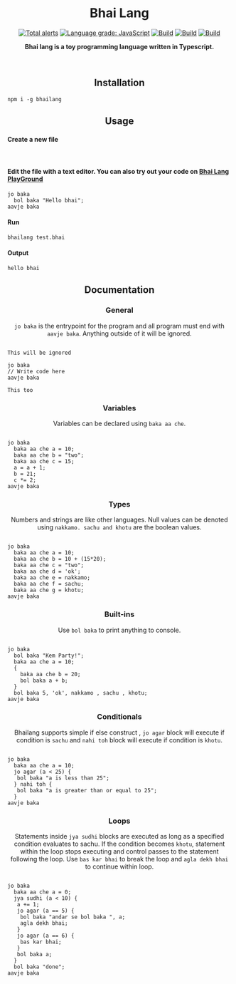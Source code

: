 <h1 align="center">Bhai Lang</h1>
<p align="center">
<a href="https://lgtm.com/projects/g/DulLabs/bhai-lang/alerts/"><img alt="Total alerts" src="https://img.shields.io/lgtm/alerts/g/DulLabs/bhai-lang.svg?logo=lgtm&logoWidth=18"/></a>
<a href="https://lgtm.com/projects/g/DulLabs/bhai-lang/context:javascript"><img alt="Language grade: JavaScript" src="https://img.shields.io/lgtm/grade/javascript/g/DulLabs/bhai-lang.svg?logo=lgtm&logoWidth=18"/></a>
<a href="https://github.com/DulLabs/bhai-lang/actions/workflows/node.js.yml/badge.svg"><img alt="Build" src="https://github.com/DulLabs/bhai-lang/actions/workflows/node.js.yml/badge.svg"/></a>
<a href="https://bhailang.js.org/"><img alt="Build" src="https://img.shields.io/badge/website-bhailang.js.org-orange"/></a>
<a href="https://www.npmjs.com/package/bhailang"><img alt="Build" src="https://img.shields.io/badge/npm-bhailang-orange"/></a>
  
</p>
<p align="center">
  <b>Bhai lang is a toy programming language written in Typescript.</b>
</p>
<br>

<h2 align="center">Installation</h2>

```
npm i -g bhailang
```

<h2 align="center">Usage</h2>

<h4 align="left">Create a new file</h4><br/>


<h4 align="left">Edit the file with a text editor.
You can also try out your code on <a href="https://bhailang.js.org/#playground">Bhai Lang PlayGround</a></h4>

```
jo baka
  bol baka "Hello bhai";
aavje baka

```

<h4 align="left">Run</h4>

```
bhailang test.bhai
```

<h4 align="left">Output</h4>

```
hello bhai
```



<h2 align="center">Documentation</h2>

<h3 align="center">General</h3>
<p align="center"><code>jo baka</code> is the entrypoint for the program and all program must end with <code>aavje baka</code>. Anything outside of it will be ignored.</p>

```

This will be ignored

jo baka
// Write code here
aavje baka

This too
```

<h3 align="center">Variables</h3>
<p align="center">Variables can be declared using <code>baka aa che</code>.</p>

```

jo baka
  baka aa che a = 10;
  baka aa che b = "two";
  baka aa che c = 15;
  a = a + 1;
  b = 21;
  c *= 2;
aavje baka
```

<h3 align="center">Types</h3>
<p align="center">Numbers and strings are like other languages. Null values can be denoted using <code>nakkamo. sachu and khotu</code> are the boolean values.</p>

```

jo baka
  baka aa che a = 10;
  baka aa che b = 10 + (15*20);
  baka aa che c = "two";
  baka aa che d = 'ok';
  baka aa che e = nakkamo;
  baka aa che f = sachu;
  baka aa che g = khotu;
aavje baka
```

<h3 align="center">Built-ins</h3>
<p align="center">Use <code>bol baka</code> to print anything to console.</p>

```

jo baka
  bol baka "Kem Party!";
  baka aa che a = 10;
  {
    baka aa che b = 20;
    bol baka a + b;
  }
  bol baka 5, 'ok', nakkamo , sachu , khotu;
aavje baka
```

<h3 align="center">Conditionals</h3>
<p align="center">Bhailang supports simple if else construct , <code>jo agar</code> block will execute if condition is <code>sachu</code> and <code>nahi toh</code> block will execute if condition is <code>khotu</code>.</p>

```

jo baka
  baka aa che a = 10;
  jo agar (a < 25) {
   bol baka "a is less than 25";
  } nahi toh {
   bol baka "a is greater than or equal to 25";
  }
aavje baka
```

<h3 align="center">Loops</h3>
<p align="center">Statements inside <code>jya sudhi</code> blocks are executed as long as a specified condition evaluates to sachu. If the condition becomes <code>khotu</code>, statement within the loop stops executing and control passes to the statement following the loop. Use <code>bas kar bhai</code> to break the loop and <code className="language-cpp">agla dekh bhai</code> to continue within loop.</p>


```

jo baka
  baka aa che a = 0;
  jya sudhi (a < 10) {
   a += 1;
   jo agar (a == 5) {
    bol baka "andar se bol baka ", a;
    agla dekh bhai;
   }
   jo agar (a == 6) {
    bas kar bhai;
   }
   bol baka a;
  }
  bol baka "done";
aavje baka
```



